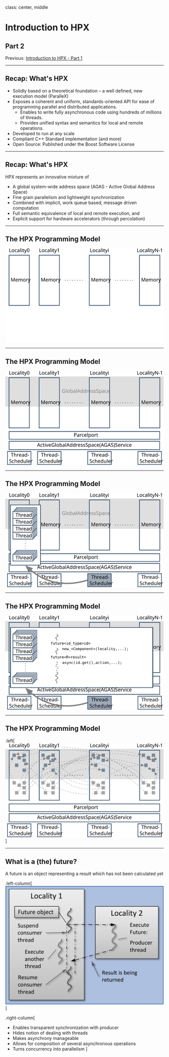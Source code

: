 
class: center, middle

# Introduction to HPX
## Part 2

Previous: [Introduction to HPX - Part 1](../session1)

---
## Recap: What's HPX

* Solidly based on a theoretical foundation – a well defined, new execution
  model (ParalleX)
* Exposes a coherent and uniform, standards-oriented API for ease of
  programming parallel and distributed applications.
    * Enables to write fully asynchronous code using hundreds of millions of threads.
    * Provides unified syntax and semantics for local and remote operations.
* Developed to run at any scale
* Compliant C++ Standard implementation (and more)
* Open Source: Published under the Boost Software License

---
## Recap: What's HPX

HPX represents an innovative mixture of

* A global system-wide address space (AGAS - Active Global Address Space)
* Fine grain parallelism and lightweight synchronization
* Combined with implicit, work queue based, message driven computation
* Full semantic equivalence of local and remote execution, and
* Explicit support for hardware accelerators (through percolation)

---
## The HPX Programming Model

![The HPX Programming Model](images/model_0.svg)

---
## The HPX Programming Model

![The HPX Programming Model](images/model_1.svg)

---
## The HPX Programming Model

![The HPX Programming Model](images/model_2.svg)

---
## The HPX Programming Model

![The HPX Programming Model](images/model_3.svg)

---
## The HPX Programming Model

.left[![The HPX Programming Model](images/model_4.svg)]

---
## What is a (the) future?

A future is an object representing a result which has not been calculated yet

.left-column[
![...](images/future.svg)
]

.right-column[
* Enables transparent synchronization with producer
* Hides notion of dealing with threads
* Makes asynchrony manageable
* Allows for composition of several asynchronous operations
* Turns concurrency into parallelism
]
